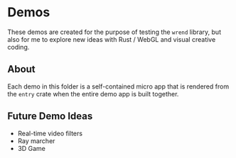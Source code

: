# Demos

These demos are created for the purpose of testing the `wrend` library, but also for me to explore new ideas with Rust / WebGL and visual creative coding.

## About

Each demo in this folder is a self-contained micro app that is rendered from the `entry` crate when the entire demo app is built together.

## Future Demo Ideas

- Real-time video filters
- Ray marcher
- 3D Game
